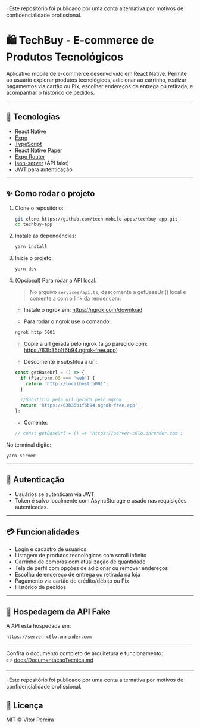 ℹ️ Este repositório foi publicado por uma conta alternativa por motivos de confidencialidade profissional.

# 🛍️ TechBuy - E-commerce de Produtos Tecnológicos

Aplicativo mobile de e-commerce desenvolvido em React Native. Permite ao usuário explorar produtos tecnológicos, adicionar ao carrinho, realizar pagamentos via cartão ou Pix, escolher endereços de entrega ou retirada, e acompanhar o histórico de pedidos.

---

## 📲 Tecnologias

- [React Native](https://reactnative.dev/)
- [Expo](https://expo.dev/)
- [TypeScript](https://www.typescriptlang.org/)
- [React Native Paper](https://callstack.github.io/react-native-paper/)
- [Expo Router](https://expo.github.io/router/)
- [json-server](https://github.com/typicode/json-server) (API fake)
- JWT para autenticação

---

## ✨ Como rodar o projeto

1. Clone o repositório:

   ```bash
   git clone https://github.com/tech-mobile-apps/techbuy-app.git
   cd techbuy-app
   ```

2. Instale as dependências:

   ```bash
   yarn install
   ```

3. Inicie o projeto:

   ```bash
   yarn dev
   ```

4. (Opcional) Para rodar a API local:

   > No arquivo `services/api.ts`, descomente a getBaseUrl() local e comente a com o link da render.com:
   - Instale o ngrok em: https://ngrok.com/download

   - Para rodar o ngrok use o comando:

   ```bash
   ngrok http 5001
   ```

   - Copie a url gerada pelo ngrok (algo parecido com: https://63b35b1f6b94.ngrok-free.app)

   - Descomente e substitua a url:

   ```ts
   const getBaseUrl = () => {
     if (Platform.OS === 'web') {
       return 'http://localhost:5001';
     }

     //Substitua pela url gerada pelo ngrok
     return 'https://63b35b1f6b94.ngrok-free.app';
   };
   ```

   - Comente:

   ```ts
   // const getBaseUrl = () => 'https://server-c6lo.onrender.com';
   ```

No terminal digite:

```bash
yarn server
```

---

## 🔐 Autenticação

- Usuários se autenticam via JWT.
- Token é salvo localmente com AsyncStorage e usado nas requisições autenticadas.

---

## 💳 Funcionalidades

- Login e cadastro de usuários
- Listagem de produtos tecnológicos com scroll infinito
- Carrinho de compras com atualização de quantidade
- Tela de perfil com opções de adicionar ou remover endereços
- Escolha de endereço de entrega ou retirada na loja
- Pagamento via cartão de crédito/débito ou Pix
- Histórico de pedidos

---

## 📆 Hospedagem da API Fake

A API está hospedada em:

```
https://server-c6lo.onrender.com
```

---

Confira o documento completo de arquitetura e funcionamento:  
👉 [docs/DocumentacaoTecnica.md](docs/DocumentacaoTecnica.md)

---

ℹ️ Este repositório foi publicado por uma conta alternativa por motivos de confidencialidade profissional.

## 📄 Licença

MIT © Vitor Pereira

